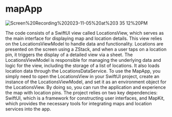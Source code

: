 # mapApp

![Screen%20Recording%202023-11-05%20at%203 35 12%20PM](https://github.com/itischan/mapApp/assets/136856772/f9a28678-643d-4b6e-840a-af7c9725cfb4)




The code consists of a SwiftUI view called LocationsView, which serves as the main interface for displaying map and location details. This view relies on the LocationsViewModel to handle data and functionality. Locations are presented on the screen using a ZStack, and when a user taps on a location pin, it triggers the display of a detailed view via a sheet. The LocationsViewModel is responsible for managing the underlying data and logic for the view, including the storage of a list of locations. It also loads location data through the LocationsDataService. To use the MapApp, you simply need to open the LocationsView in your SwiftUI project, create an instance of the LocationsViewModel, and set it as an environment object for the LocationsView. By doing so, you can run the application and experience the map with location pins. The project relies on two key dependencies: SwiftUI, which is a framework for constructing user interfaces, and MapKit, which provides the necessary tools for integrating maps and location services into the app.
